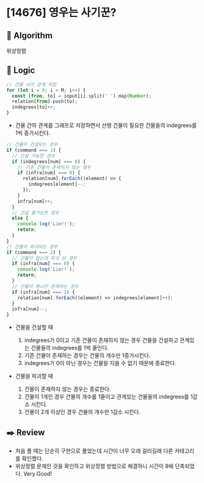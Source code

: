 # [14676] 영우는 사기꾼?

## :pushpin: **Algorithm**

위상정렬

## :round_pushpin: **Logic**

```javascript
// 건물 사이 관계 저장
for (let i = 0; i < M; i++) {
  const [from, to] = input[i].split(' ').map(Number);
  relation[from].push(to);
  indegrees[to]++;
}
```

- 건물 간의 관계를 그래프로 저장하면서 선행 건물이 필요한 건물들의 indegrees를 1씩 증가시킨다.

```javascript
// 건물이 건설되는 경우
if (command === 1) {
  // 건설 가능한 경우
  if (indegrees[num] === 0) {
    // 기존 건물이 존재하지 않는 경우
    if (infra[num] === 0) {
      relation[num].forEach((element) => {
        indegrees[element]--;
      });
    }
    infra[num]++;
  }
  // 건설 불가능한 경우
  else {
    console.log('Lier!');
    return;
  }
}
// 건물이 파괴되는 경우
if (command === 2) {
  // 건물이 없는데 파괴 된 경우
  if (infra[num] === 0) {
    console.log('Lier!');
    return;
  }
  // 건물이 하나만 존재하는 경우
  if (infra[num] === 1) {
    relation[num].forEach((element) => indegrees[element]++);
  }
  infra[num]--;
}
```

- 건물을 건설할 때

  1. indegrees가 0이고 기존 건물이 존재하지 않는 경우 건물을 건설하고 관계있는 건물들의 indegrees를 1씩 줄인다.
  2. 기존 건물이 존재하는 경우는 건물의 개수만 1증가시킨다.
  3. indegrees가 0이 아닌 경우는 건물을 지을 수 없기 때문에 종료한다.

- 건물을 파괴할 때
  1. 건물이 존재하지 않는 경우는 종료한다.
  2. 건물이 1개인 경우 건물의 개수를 1줄이고 관계있는 건물들의 indegrees를 1감소 시킨다.
  3. 건물이 2개 이상인 경우 건물의 개수만 1감소 시킨다.

## :black_nib: **Review**

- 처음 풀 때는 단순히 구현으로 풀었는데 시간이 너무 오래 걸리길래 다른 카테고리를 확인했다.
- 위상정렬 문제인 것을 확인하고 위상정렬 방법으로 해결하니 시간이 8배 단축되었다. Very Good!
